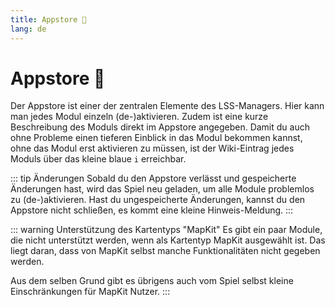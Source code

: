 ```yaml
---
title: Appstore 🛒
lang: de
---
```


# Appstore :shopping_cart:

Der Appstore ist einer der zentralen Elemente des LSS-Managers. Hier kann man jedes Modul einzeln (de-)aktivieren. Zudem ist eine kurze Beschreibung des Moduls direkt im Appstore angegeben.
Damit du auch ohne Probleme einen tieferen Einblick in das Modul bekommen kannst, ohne das Modul erst aktivieren zu müssen, ist der Wiki-Eintrag jedes Moduls über das kleine blaue `i` erreichbar.

::: tip Änderungen
Sobald du den Appstore verlässt und gespeicherte Änderungen hast, wird das Spiel neu geladen, um alle Module problemlos zu (de-)aktivieren.
Hast du ungespeicherte Änderungen, kannst du den Appstore nicht schließen, es kommt eine kleine Hinweis-Meldung.
:::

::: warning Unterstützung des Kartentyps "MapKit"
Es gibt ein paar Module, die nicht unterstützt werden, wenn als Kartentyp MapKit ausgewählt ist. Das liegt daran, dass von MapKit selbst manche Funktionalitäten nicht gegeben werden.

Aus dem selben Grund gibt es übrigens auch vom Spiel selbst kleine Einschränkungen für MapKit Nutzer.
:::
